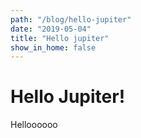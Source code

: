```yaml
---
path: "/blog/hello-jupiter"
date: "2019-05-04"
title: "Hello jupiter"
show_in_home: false
---
```


# Hello Jupiter!

Helloooooo
